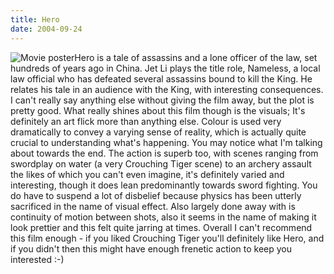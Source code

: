 ```yaml
---
title: Hero
date: 2004-09-24
---
```


![Movie poster](http://ia.imdb.com/media/imdb/01/I/60/36/38m.jpg)Hero is a tale of assassins and a lone officer of the law, set hundreds of years ago in China. Jet Li plays the title role, Nameless, a local law official who has defeated several assassins bound to kill the King. He relates his tale in an audience with the King, with interesting consequences.
I can't really say anything else without giving the film away, but the plot is pretty good. What really shines about this film though is the visuals; It's definitely an art flick more than anything else. Colour is used very dramatically to convey a varying sense of reality, which is actually quite crucial to understanding what's happening. You may notice what I'm talking about towards the end.
The action is superb too, with scenes ranging from swordplay on water (a very Crouching Tiger scene) to an archery assault the likes of which you can't even imagine, it's definitely varied and interesting, though it does lean predominantly towards sword fighting. You do have to suspend a lot of disbelief because physics has been utterly sacrificed in the name of visual effect. Also largely done away with is continuity of motion between shots, also it seems in the name of making it look prettier and this felt quite jarring at times.
Overall I can't recommend this film enough - if you liked Crouching Tiger you'll definitely like Hero, and if you didn't then this might have enough frenetic action to keep you interested :-)
